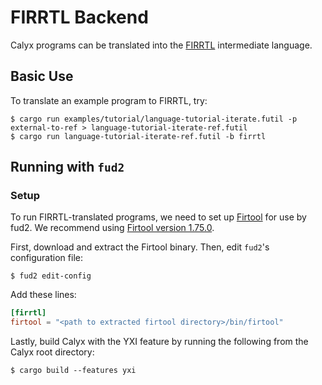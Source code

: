# FIRRTL Backend

Calyx programs can be translated into the [FIRRTL](https://bar.eecs.berkeley.edu/projects/firrtl.html) intermediate language. <!-- TODO: Link OSDA paper when it goes on arxiv -->

## Basic Use

To translate an example program to FIRRTL, try:

    $ cargo run examples/tutorial/language-tutorial-iterate.futil -p external-to-ref > language-tutorial-iterate-ref.futil
    $ cargo run language-tutorial-iterate-ref.futil -b firrtl

## Running with `fud2`



<!--
The FIRRTL backend is best run through [fud2][], which all of our examples will use.
-->

### Setup

To run FIRRTL-translated programs, we need to set up [Firtool](https://github.com/llvm/circt) for use by fud2. We recommend using [Firtool version 1.75.0](https://github.com/llvm/circt/releases/tag/firtool-1.75.0).

First, download and extract the Firtool binary. Then, edit `fud2`'s configuration file:

    $ fud2 edit-config

Add these lines:

```toml
[firrtl]
firtool = "<path to extracted firtool directory>/bin/firtool"
```

[fud2]: ./fud2.md

Lastly, build Calyx with the YXI feature by running the following from the Calyx root directory:

    $ cargo build --features yxi

## 